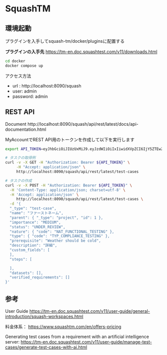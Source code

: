 # SquashTM

## 環境起動
プラグインを入手してsquash-tm/docker/pluginsに配置する

**プラグインの入手先**
https://tm-en.doc.squashtest.com/v11/downloads.html


```bash
cd docker
docker compose up
```

アクセス方法

- url : http://localhost:8090/squash
- user: admin
- password: admin


## REST API

Document
http://localhost:8090/squash/api/rest/latest/docs/api-documentation.html


MyAccountでREST API用のトークンを作成して以下を実行します

```bash
export API_TOKEN=eyJhbGciOiJIUzUxMiJ9.eyJzdWIiOiIxIiwidXVpZCI6IjY5ZTEwZDJiLTE1NTktNDE5Ny05M2JiLWVlNmQ3NmI0YzEwNyIsInBlcm1pc3Npb25zIjoiUkVBRF9XUklURSIsImlhdCI6MTc1ODU0MjYyNCwiZXhwIjoxNzg5OTQ4ODAwfQ.mWg0wu3MVweXbVvtB5JmbjwEQZHBCCBWMrUhYGwx7EXomW0rIdDxLfyh4fwBzen0mzwoMmtR18GK4gkswMFL_g

# タスクの取得例
curl -v -X GET -H "Authorization: Bearer ${API_TOKEN}" \
     -H "Accept: application/json" \
     http://localhost:8090/squash/api/rest/latest/test-cases

# タスクの作成
curl -v -X POST -H "Authorization: Bearer ${API_TOKEN}" \
  -H 'Content-Type: application/json; charset=utf-8' \
  -H 'Accept: application/json' \
     http://localhost:8090/squash/api/rest/latest/test-cases \
  -d '{
  "_type": "test-case",
  "name": "ファーストネーム",
  "parent": { "_type": "project", "id": 1 },
  "importance": "MEDIUM",
  "status": "UNDER_REVIEW",
  "nature": { "code": "NAT_FUNCTIONAL_TESTING" },
  "type": { "code": "TYP_COMPLIANCE_TESTING" },
  "prerequisite": "Weather should be cold",
  "description": "詳細",
  "custom_fields": [
  ],
  "steps": [

  ],
  "datasets": [],
  "verified_requirements": []
}'

```


## 参考
User Guide
https://tm-en.doc.squashtest.com/v11/user-guide/general-introduction/squash-workspaces.html


料金体系：
https://www.squashtm.com/en/offers-pricing

Generating test cases from a requirement with an artificial intelligence server:
https://tm-en.doc.squashtest.com/v11/user-guide/manage-test-cases/generate-test-cases-with-ai.html

